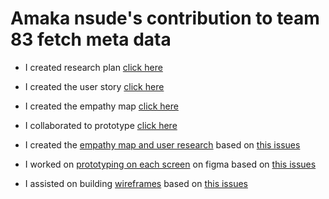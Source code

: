 # Amaka nsude's contribution to team 83 fetch meta data

- I created research plan [click here](https://docs.google.com/document/d/1qmovnHjnw6QERktM9jjY4p7uXY0qZ4wM4J7_3_P0qf8/edit?usp=drivesdk)<br>
- I created the user story [click here](https://www.figma.com/file/UWg7iZ9dqgrAuK2YaoF7P4/USER-STORY?node-id=0%3A1)<br>
- I created the empathy map [click here](https://www.figma.com/file/KyMXrf2whjJerytHr8occj/Meta-Data-Website?node-id=0%3A1)<br>
- I collaborated to prototype [click here](https://www.figma.com/file/KyMXrf2whjJerytHr8occj/Meta-Data-Website?node-id=0%3A1)<br>

- I created the [empathy map and user research](https://www.figma.com/file/KyMXrf2whjJerytHr8occj/Meta-Data-Website?node-id=773%3A5188) based on [this issues](https://github.com/zuri-training/proj_fetch_meta_data_team_83/issues/36)<br>
- I worked on [prototyping on each screen](https://www.figma.com/file/KyMXrf2whjJerytHr8occj/Meta-Data-Website?node-id=478%3A6614) on figma based on [this issues](https://github.com/zuri-training/proj_fetch_meta_data_team_83/issues/39)<br>
- I assisted on building [wireframes](https://www.figma.com/file/KyMXrf2whjJerytHr8occj/Meta-Data-Website?node-id=817%3A5260) based on [this issues](https://github.com/zuri-training/proj_fetch_meta_data_team_83/issues/37)<br>
